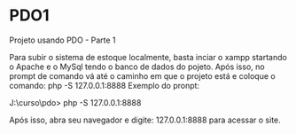 # PDO1
Projeto usando PDO - Parte 1


Para subir o sistema de estoque localmente, basta inciar o xampp startando o Apache e o MySql tendo o banco de dados do pojeto. Após isso, no prompt de comando vá até o caminho em que o projeto está e coloque o comando: php -S 127.0.0.1:8888
Exemplo do pronpt:

J:\curso\pdo> php -S 127.0.0.1:8888

Após isso, abra seu navegador e digite: 127.0.0.1:8888 para acessar o site.